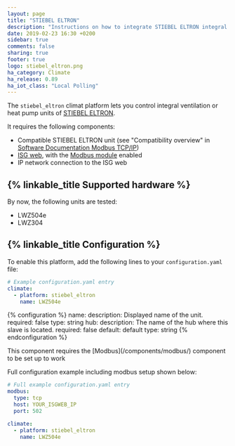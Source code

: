 ```yaml
---
layout: page
title: "STIEBEL ELTRON"
description: "Instructions on how to integrate STIEBEL ELTRON integral ventilation and heat pump units into Home Assistant."
date: 2019-02-23 16:30 +0200
sidebar: true
comments: false
sharing: true
footer: true
logo: stiebel_eltron.png
ha_category: Climate
ha_release: 0.89
ha_iot_class: "Local Polling"
---
```


The `stiebel_eltron` climat platform lets you control integral ventilation or heat pump units of [STIEBEL ELTRON](https://www.stiebel-eltron.com).

It requires the following components:
- Compatible STIEBEL ELTRON unit (see "Compatibility overview" in [Software Documentation Modbus TCP/IP](https://www.stiebel-eltron.ch/content/dam/ste/ch/de/downloads/kundenservice/smart-home/Modbus/Modbus%20Bedienungsanleitung.pdf))
- [ISG web](https://www.stiebel-eltron.com/en/home/products-solutions/renewables/controller_energymanagement/internet_servicegateway/isg_web.html), with the [Modbus module](https://www.stiebel-eltron.ch/de/home/service/smart-home/modbus.html) enabled
- IP network connection to the ISG web

## {% linkable_title Supported hardware %}
By now, the following units are tested:
- LWZ504e
- LWZ304

## {% linkable_title Configuration %}
To enable this platform, add the following lines to your `configuration.yaml` file:

```yaml
# Example configuration.yaml entry
climate:
  - platform: stiebel_eltron
    name: LWZ504e
```

{% configuration %}
name:
  description: Displayed name of the unit.
  required: false
  type: string
hub:
  description: The name of the hub where this slave is located.
  required: false
  default: default
  type: string
{% endconfiguration %}

<p class='note'>
This component requires the [Modbus](/components/modbus/) component to be set up to work
</p>

Full configuration example including modbus setup shown below:

```yaml
# Full example configuration.yaml entry
modbus:
  type: tcp
  host: YOUR_ISGWEB_IP
  port: 502

climate:
  - platform: stiebel_eltron
    name: LWZ504e
```